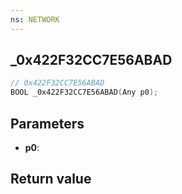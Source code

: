 ```yaml
---
ns: NETWORK
---
```

## _0x422F32CC7E56ABAD

```c
// 0x422F32CC7E56ABAD
BOOL _0x422F32CC7E56ABAD(Any p0);
```


## Parameters
* **p0**: 

## Return value
